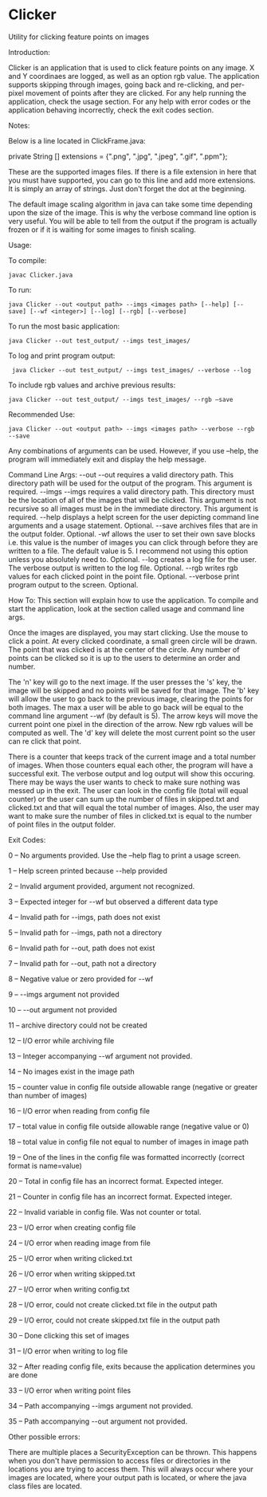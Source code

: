 # Clicker
Utility for clicking feature points on images

Introduction:

Clicker is an application that is used to click feature points on any image. X and Y coordinaes are logged, as well as an option rgb value. The application supports skipping through images, going back and re-clicking, and per-pixel movement of points after they are clicked. For any help running the application, check the usage section. For any help with error codes or the application behaving incorrectly, check the exit codes section.

Notes:

Below is a line located in ClickFrame.java:

private String [] extensions = {".png", ".jpg", ".jpeg", ".gif", ".ppm"};

These are the supported images files. If there is a file extension in here that you must have supported, you can go to this line and add more extensions. It is simply an array of strings. Just don't forget the dot at the beginning.

The default image scaling algorithm in java can take some time depending upon the size of the image. This is why the verbose command line option is very useful. You will be able to tell from the output if the program is actually frozen or if it is waiting for some images to finish scaling.

Usage:

To compile:

	javac Clicker.java
	
To run:

	java Clicker --out <output path> --imgs <images path> [--help] [--save] [--wf <integer>] [--log] [--rgb] [--verbose]

To run the most basic application:

	java Clicker --out test_output/ --imgs test_images/

To log and print program output:

	 java Clicker --out test_output/ --imgs test_images/ --verbose --log

To include rgb values and archive previous results:

	java Clicker --out test_output/ --imgs test_images/ --rgb –save

Recommended Use:

	java Clicker --out <output path> --imgs <images path> --verbose --rgb --save

Any combinations of arguments can be used. However, if you use –help, the program will immediately exit and display the help message.

Command Line Args:
--out <output path> --out requires a valid directory path. This directory path will be used for the 				output of the program. This argument is required.
--imgs <images path> --imgs requires a valid directory path. This directory must be the location of all 				  of the images that will be clicked. This argument is not recursive so all images 				  must be in the immediate directory. This argument is required.
--help displays a helpt screen for the user depicting command line arguments and a usage statement.
	Optional.
--save archives files that are in the output folder. Optional.
-wf <integer> allows the user to set their own save blocks i.e. this value is the number of images you 
		can click through before they are written to a file. The default value is 5. I recommend 			not using this option unless you absolutely need to. Optional.
--log creates a log file for the user. The verbose output is written to the log file. Optional.
--rgb writes rgb values for each clicked point in the point file. Optional.
--verbose print program output to the screen. Optional.

How To:
This section will explain how to use the application. To compile and start the application, look at the section called usage and command line args.

Once the images are displayed, you may start clicking. Use the mouse to click a point. At every clicked coordinate, a small green circle will be drawn. The point that was clicked is at the center of the circle. Any number of points can be clicked so it is up to the users to determine an order and number. 

The 'n' key will go to the next image. If the user presses the 's' key, the image will be skipped and no points will be saved for that image. The 'b' key will allow the user to go back to the previous image, clearing the points for both images. The max a user will be able to go back will be equal to the command line argument --wf (by default is 5). The arrow keys will move the current point one pixel in the direction of the arrow. New rgb values will be computed as well. The 'd' key will delete the most current point so the user can re click that point.

There is a counter that keeps track of the current image and a total number of images. When those counters equal each other, the program will have a successful exit. The verbose output and log output will show this occuring. There may be ways the user wants to check to make sure nothing was messed up in the exit. The user can look in the config file (total will equal counter) or the user can sum up the number of files in skipped.txt and clicked.txt and that will equal the total number of images. Also, the user may want to make sure the number of files in clicked.txt is equal to the number of point files in the output folder.

Exit Codes:

0 – No arguments provided. Use the –help flag to print a usage screen.

1 – Help screen printed because --help provided

2 – Invalid argument provided, argument not recognized.

3 – Expected integer for --wf but observed a different data type

4 – Invalid path for --imgs, path does not exist

5 – Invalid path for --imgs, path not a directory

6 – Invalid path for --out, path does not exist

7 – Invalid path for --out, path not a directory

8 – Negative value or zero provided for --wf

9 – --imgs <images path> argument not provided

10 – --out <output path> argument not provided

11 – archive directory could not be created

12 – I/O error while archiving file

13 – Integer accompanying --wf argument not provided.

14 – No images exist in the image path

15 – counter value in config file outside allowable range (negative or greater than number of images)

16 – I/O error when reading from config file

17 – total value in config file outside allowable range (negative value or 0)

18 – total value in config file not equal to number of images in image path

19 – One of the lines in the config file was formatted incorrectly (correct format is name=value)

20 – Total in config file has an incorrect format. Expected integer.

21 – Counter in config file has an incorrect format. Expected integer.

22 – Invalid variable in config file. Was not counter or total.

23 – I/O error when creating config file

24 – I/O error when reading image from file

25 – I/O error when writing clicked.txt

26 – I/O error when writing skipped.txt

27 – I/O error when writing config.txt

28 – I/O error, could not create clicked.txt file in the output path

29 – I/O error, could not create skipped.txt file in the output path

30 – Done clicking this set of images

31 – I/O error when writing to log file

32 – After reading config file, exits because the application determines you are done

33 – I/O error when writing point files

34 – Path accompanying --imgs argument not provided. 

35 – Path accompanying --out argument not provided.

Other possible errors:

There are multiple places a SecurityException can be thrown. This happens when you don't have permission to access files or directories in the locations you are trying to access them. This will always occur where your images are located, where your output path is located, or where the java class files are located.

